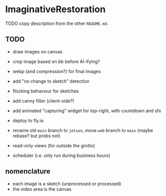 # ImaginativeRestoration

TODO copy description from the other `README.md`.

## TODO

- draw images on canvas
- crop image based on bb before AI-ifying?
- webp (and compression?) for final images
- add "no change to sketch" detection
- flocking behaviour for sketches
- add canny filter (client-side?)
- add animated "capturing" widget for top-right, with countdown and sfx
- deploy to fly.io
- rename old `main` branch to `jetson`, move `web` branch to `main` (maybe
  rebase? but probs not)

- read-only views (for outside the grotto)
- scheduler (i.e. only run during business hours)

## nomenclature

- each image is a sketch (unprocessed or processed)
- the video area is the canvas

